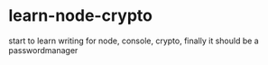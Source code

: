 # learn-node-crypto
start to learn writing for node, console, crypto, finally it should be a passwordmanager
